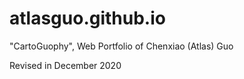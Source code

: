 # atlasguo.github.io

"CartoGuophy", Web Portfolio of Chenxiao (Atlas) Guo

Revised in December 2020
